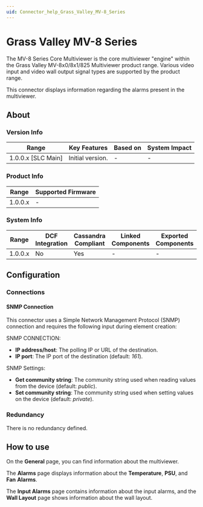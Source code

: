 ```yaml
---
uid: Connector_help_Grass_Valley_MV-8_Series
---
```


# Grass Valley MV-8 Series

The MV-8 Series Core Multiviewer is the core multiviewer "engine" within the Grass Valley MV-8x0/8x1/825 Multiviewer product range. Various video input and video wall output signal types are supported by the product range.

This connector displays information regarding the alarms present in the multiviewer.

## About

### Version Info

| Range                | Key Features     | Based on     | System Impact     |
|----------------------|------------------|--------------|-------------------|
| 1.0.0.x [SLC Main]   | Initial version. | -            | -                 |

### Product Info

| Range     | Supported Firmware     |
|-----------|------------------------|
| 1.0.0.x   | -                      |

### System Info

| Range     | DCF Integration     | Cassandra Compliant     | Linked Components     | Exported Components     |
|-----------|---------------------|-------------------------|-----------------------|-------------------------|
| 1.0.0.x   | No                  | Yes                     | -                     | -                       |

## Configuration

### Connections

#### SNMP Connection

This connector uses a Simple Network Management Protocol (SNMP) connection and requires the following input during element creation:

SNMP CONNECTION:

- **IP address/host**: The polling IP or URL of the destination.
- **IP port**: The IP port of the destination (default: *161*).

SNMP Settings:

- **Get community string**: The community string used when reading values from the device (default: *public*).
- **Set community string**: The community string used when setting values on the device (default: *private*).

### Redundancy

There is no redundancy defined.

## How to use

On the **General** page, you can find information about the multiviewer.

The **Alarms** page displays information about the **Temperature**, **PSU**, and **Fan** **Alarms**.

The **Input Alarms** page contains information about the input alarms, and the **Wall Layout** page shows information about the wall layout.
